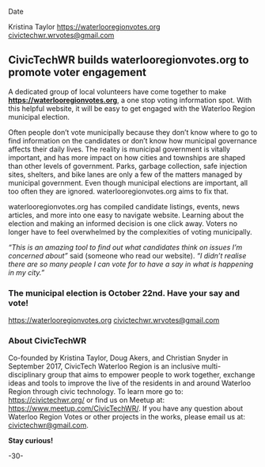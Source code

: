 Date

Kristina Taylor
https://waterlooregionvotes.org
[civictechwr.wrvotes@gmail.com](mailto:civictechwr.wrvotes@gmail.com)

## CivicTechWR builds waterlooregionvotes.org to promote voter engagement

A dedicated group of local volunteers have come together to make **https://waterlooregionvotes.org**, a one stop voting information spot. With this helpful website, it will be easy to get engaged with the Waterloo Region municipal election.

Often people don’t vote municipally because they don’t know where to go to find information on the candidates or don’t know how municipal governance affects their daily lives. The reality is municipal government is vitally important, and has more impact on how cities and townships are shaped than other levels of government.  Parks, garbage collection, safe injection sites, shelters, and bike lanes are only a few of the matters managed by municipal government. Even though municipal elections are important, all too often they are ignored. waterlooregionvotes.org aims to fix that.

waterlooregionvotes.org has compiled candidate listings, events, news articles, and more into one easy to navigate website.  Learning about the election and making an informed decision is one click away. Voters no longer have to feel overwhelmed by the complexities of voting municipally.

*“This is an amazing tool to find out what candidates think on issues I’m concerned about”* said (someone who read our website). *“I didn’t realise there are so many people I can vote for to have a say in what is happening in my city.”*

### The municipal election is October 22nd. Have your say and vote!
https://waterlooregionvotes.org
[civictechwr.wrvotes@gmail.com](mailto:civictechwr.wrvotes@gmail.com)

### About CivicTechWR

Co-founded by Kristina Taylor, Doug Akers, and Christian Snyder in September 2017, CivicTech Waterloo Region is an inclusive multi-disciplinary group that aims to empower people to work together, exchange ideas and tools to improve the live of the residents in and around Waterloo Region through civic technology. To learn more go to: https://civictechwr.org/ or find us on Meetup at: https://www.meetup.com/CivicTechWR/. If you have any question about Waterloo Region Votes or other projects in the works, please email us at: [civictechwr@gmail.com](mailto:civictechwr@gmail.com).

**Stay curious!**

-30-
